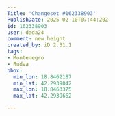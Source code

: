 ```yaml
---
Title: 'Changeset #162338903'
PublishDate: 2025-02-10T07:44:20Z
id: 162338903
user: dada24
comment: new height
created_by: iD 2.31.1
tags:
- Montenegro
- Budva
bbox:
  min_lon: 18.8462187
  min_lat: 42.2939042
  max_lon: 18.8463375
  max_lat: 42.2939662

---
```

